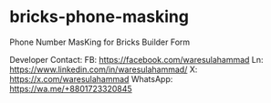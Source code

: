 # bricks-phone-masking
Phone Number MasKing for Bricks Builder Form

Developer Contact: 
FB: https://facebook.com/waresulahammad
Ln: https://www.linkedin.com/in/waresulahammad/
X: https://x.com/waresulahammad
WhatsApp: https://wa.me/+8801723320845
